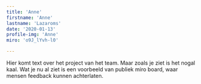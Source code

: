 ```yaml
---
title: 'Anne'
firstname: 'Anne'
lastname: 'Lazaroms'
date: '2020-01-13'
profile-img: 'Anne'
miro: 'o9J_lYvh-l0'

---
```


Hier komt text over het project van het team. Maar zoals je ziet is het nogal kaal. Wat je nu al ziet is een voorbeeld van publiek miro board, waar mensen feedback kunnen achterlaten.
